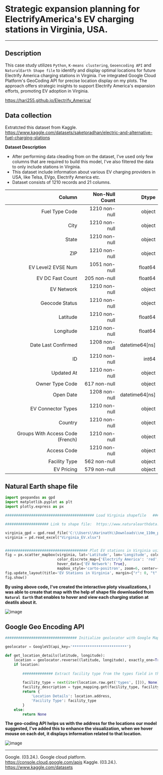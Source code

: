 
# Strategic expansion planning for ElectrifyAmerica's EV charging stations in Virginia, USA.
---

## Description

This case study utilizes `Python`, `K-means clustering`, `Geoencoding API` and `NaturalEarth Shape file` to identify and display optimal locations for future Electrify America charging stations in Virginia.  I've integrated Google Cloud Platform's GeoCoding API for precise location display on my plots. The approach offers strategic insights to support Electrify America's expansion efforts, promoting EV adoption in Virginia.

https://hari255.github.io/Electrify_America/

## Data collection 

Extratcted this dataset from Kaggle.
https://www.kaggle.com/datasets/saketpradhan/electric-and-alternative-fuel-charging-stations

**Dataset Description**

 + After performing data cleading from on the dataset, I've used only few columns that are required to build this model, I've also filtered the data to only include stations in Virginia.
 + This  dataset include information about various EV charging providers in USA, like Telsa, EVgo, Electrify America etc.
 + Dataset consists of 1210 records and 21 columns.


 |  Column                           |  Non-Null  Count  |Dtype  |       
 | ---------------------------------:| ----------------:|------:|                                  
 |   Fuel Type Code                  | 1210 non-null  |  object  |        
 |   City                            |  1210 non-null |  object  |     
 |   State                           | 1210 non-null  | object   |     
 |   ZIP                             |  1210 non-null |  object  |      
 |   EV Level2 EVSE Num              | 1051 non-null  | float64  |     
 |   EV DC Fast Count                |  205 non-null  |  float64 |      
 |   EV Network                      |  1210 non-null |  object  |      
 |   Geocode Status                  |  1210 non-null |  object   |     
 |   Latitude                        |  1210 non-null |  float64   |    
 |   Longitude                       |  1210 non-null |  float64   |    
 |  Date Last Confirmed              | 1208 non-null  | datetime64[ns]|
 |  ID                               | 1210 non-null  | int64        | 
 |  Updated At                       | 1210 non-null  | object  |      
 |  Owner Type Code                  | 617 non-null   | object   |     
 |  Open Date                        | 1208 non-null  | datetime64[ns]|
 |  EV Connector Types               | 1210 non-null  | object|        
 |  Country                          | 1210 non-null  | object |       
 |  Groups With Access Code (French) | 1210 non-null  | object  |      
 |  Access Code                      | 1210 non-null  | object|        
 |  Facility Type                    | 562 non-null   | object |       
 |  EV Pricing                       | 579 non-null   | object |


## Natural Earth shape file

``` py
import geopandas as gpd
import matplotlib.pyplot as plt
import plotly.express as px

######################################### Load Virginia shapefile   ######################################################

#################### Link to shape file:  https://www.naturalearthdata.com/downloads/110m-cultural-vectors/110m-admin-1-states-provinces/

virginia_gpd = gpd.read_file('C:\\Users\\Harinath\\Downloads\\ne_110m_populated_places\\ne_110m_populated_places.shp')
virginia = pd.read_excel("Virginia_EV.xlsx")


###################################### Plot EV stations in Virginia using plotly ##############################################
fig = px.scatter_mapbox(virginia, lat='Latitude', lon='Longitude', color='EV Network',
                        color_discrete_map={'Electrify America': 'red', 'Other Providers': 'blue'},
                        hover_data={'EV Network': True},
                        mapbox_style='carto-positron', zoom=6, center={'lat': 38.0037, 'lon': -79.4588})
fig.update_layout(title='EV Stations in Virginia', margin={"r": 0, "t": 30, "l": 0, "b": 0})
fig.show()


```

**By using above code, I've created the interactive ploty visualizations, I was able to create that map with the help of shape file downloaded from `Natural Earth` that enables to hover and view each charging station at deatils about it.**

![image](https://github.com/hari255/Electrify_America/assets/59302293/31d31a8a-6a23-4d0e-8139-2e5a20922b32)



## Google Geo Encoding API

``` py
################################# Initialize geolocator with Google Maps Geocoding API key #################################

geolocator = GoogleV3(api_key='*************************')

def get_location_details(latitude, longitude):
    location = geolocator.reverse((latitude, longitude), exactly_one=True)
    if location:
        
        ############## Extract facility type from the types field in the geocoding response ##################
        
        facility_type = next(iter(location.raw.get('types', [])), None)
        facility_description = type_mapping.get(facility_type, facility_type)
        return {
            'Location Details': location.address,
            'Facility Type': facility_type
        }
    else:
        return None

```

**The geo-coding API helps us with the address for the locations our model suggested, I've added this to enhance the visualization, when we hover mouse on each dot, it displays information related to that location.**

![image](https://github.com/hari255/Electrify_America/assets/59302293/28678472-287f-4280-9da2-a7c5ab6fba78)


---
Google. (03.24.). Google cloud platform. https://console.cloud.google.com/apis
Kaggle. (03.24.). https://www.kaggle.com/datasets
